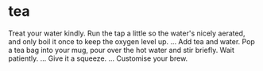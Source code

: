 # tea
Treat your water kindly. Run the tap a little so the water's nicely aerated, and only boil it once to keep the oxygen level up. ...
Add tea and water. Pop a tea bag into your mug, pour over the hot water and stir briefly.
Wait patiently. ...
Give it a squeeze. ...
Customise your brew.
